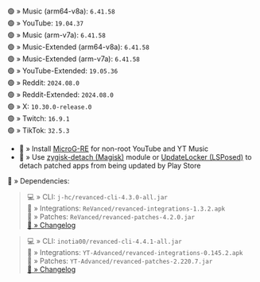 🟢 » Music (arm64-v8a): `6.41.58`  
🟢 » YouTube: `19.04.37`  
🟢 » Music (arm-v7a): `6.41.58`  
🟢 » Music-Extended (arm64-v8a): `6.41.58`  
🟢 » Music-Extended (arm-v7a): `6.41.58`  
🟢 » YouTube-Extended: `19.05.36`  
🟢 » Reddit: `2024.08.0`  
🟢 » Reddit-Extended: `2024.08.0`  
🟢 » X: `10.30.0-release.0`  
🟢 » Twitch: `16.9.1`  
🟢 » TikTok: `32.5.3`  

- 🔰 » Install [MicroG-RE](https://github.com/WSTxda/MicroG-RE/releases) for non-root YouTube and YT Music  
- 🔰 » Use [zygisk-detach (Magisk)](https://github.com/j-hc/zygisk-detach) module or [UpdateLocker (LSPosed)](https://github.com/Xposed-Modules-Repo/ru.mike.updatelocker/releases) to detach patched apps from being updated by Play Store  

📜 » Dependencies:  
> 💻 » CLI: `j-hc/revanced-cli-4.3.0-all.jar`  
> 🔩 » Integrations: `ReVanced/revanced-integrations-1.3.2.apk`  
> 🧩 » Patches: `ReVanced/revanced-patches-4.2.0.jar`  
> [🔗 » Changelog](https://github.com/ReVanced/revanced-patches/releases/tag/v4.2.0)

> 💻 » CLI: `inotia00/revanced-cli-4.4.1-all.jar`  
> 🔩 » Integrations: `YT-Advanced/revanced-integrations-0.145.2.apk`  
> 🧩 » Patches: `YT-Advanced/revanced-patches-2.220.7.jar`  
> [🔗 » Changelog](https://github.com/YT-Advanced/ReX-patches/releases/tag/v2.220.7)  
